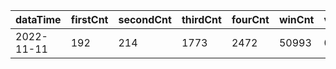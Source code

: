 |dataTime|firstCnt|secondCnt|thirdCnt|fourCnt|winCnt|vrate|wrate|
|-|-|-|-|-|-|-|-|
|2022-11-11|192|214|1773|2472|50993|0%|0%|